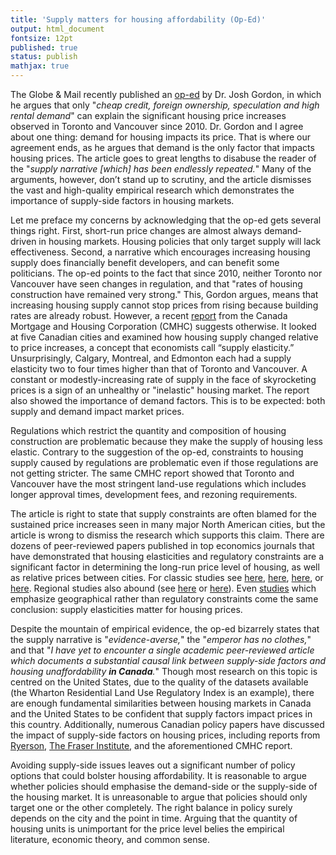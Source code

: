 ```yaml
---
title: 'Supply matters for housing affordability (Op-Ed)'
output: html_document
fontsize: 12pt
published: true
status: publish
mathjax: true
---
```


The Globe & Mail recently published an [op-ed](https://www.theglobeandmail.com/opinion/article-the-supply-crisis-in-canadas-housing-market-isnt-backed-up-by-the/) by Dr. Josh Gordon, in which he argues that only "*cheap credit, foreign ownership, speculation and high rental demand*" can explain the significant housing price increases observed in Toronto and Vancouver since 2010. Dr. Gordon and I agree about one thing: demand for housing impacts its price. That is where our agreement ends, as he argues that demand is the only factor that impacts housing prices. The article goes to great lengths to disabuse the reader of the "*supply narrative \[which\] has been endlessly repeated.*" Many of the arguments, however, don’t stand up to scrutiny, and the article dismisses the vast and high-quality empirical research which demonstrates the importance of supply-side factors in housing markets.

Let me preface my concerns by acknowledging that the op-ed gets several things right. First, short-run price changes are almost always demand-driven in housing markets. Housing policies that only target supply will lack effectiveness. Second, a narrative which encourages increasing housing supply does financially benefit developers, and can benefit some politicians.
The op-ed points to the fact that since 2010, neither Toronto nor Vancouver have seen changes in regulation, and that "rates of housing construction have remained very strong." This, Gordon argues, means that increasing housing supply cannot stop prices from rising because building rates are already robust. However, a recent [report](https://www.cmhc-schl.gc.ca/en/data-and-research/publications-and-reports/examining-escalating-house-prices-in-large-canadian-metropolitan-centres) from the Canada Mortgage and Housing Corporation (CMHC) suggests otherwise. It looked at five Canadian cities and examined how housing supply changed relative to price increases, a concept that economists call “supply elasticity.” Unsurprisingly, Calgary, Montreal, and Edmonton each had a supply elasticity two to four times higher than that of Toronto and Vancouver. A constant or modestly-increasing rate of supply in the face of skyrocketing prices is a sign of an unhealthy or "inelastic" housing market. The report also showed the importance of demand factors. This is to be expected: both supply and demand impact market prices.

Regulations which restrict the quantity and composition of housing construction are problematic because they make the supply of housing less elastic. Contrary to the suggestion of the op-ed, constraints to housing supply caused by regulations are problematic even if those regulations are not getting stricter. The same CMHC report showed that Toronto and Vancouver have the most stringent land-use regulations which includes longer approval times, development fees, and rezoning requirements. 

The article is right to state that supply constraints are often blamed for the sustained price increases seen in many major North American cities, but the article is wrong to dismiss the research which supports this claim. There are dozens of peer-reviewed papers published in top economics journals that have demonstrated that housing elasticities and regulatory constraints are a significant factor in determining the long-run price level of housing, as well as relative prices between cities. For classic studies see [here](https://www.nber.org/papers/w10124), [here](https://www.aeaweb.org/articles?id=10.1257/mac.20170388), [here](https://papers.ssrn.com/sol3/papers.cfm?abstract_id=930200), or [here](https://www.sciencedirect.com/science/article/abs/pii/S0094119007001180). Regional studies also abound (see [here](https://www.sciencedirect.com/science/article/abs/pii/S016604621100072X) or [here](https://www.sciencedirect.com/science/article/abs/pii/S0094119008000582)). Even [studies](https://academic.oup.com/qje/article-abstract/125/3/1253/1903664?redirectedFrom=fulltext) which emphasize geographical rather than regulatory constraints come the same conclusion: supply elasticities matter for housing prices. 

Despite the mountain of empirical evidence, the op-ed bizarrely states that the supply narrative is "*evidence-averse,*" the "*emperor has no clothes,*" and that "*I have yet to encounter a single academic peer-reviewed article which documents a substantial causal link between supply-side factors and housing unaffordability **in Canada**.*" Though most research on this topic is centred on the United States, due to the quality of the datasets available (the Wharton Residential Land Use Regulatory Index is an example), there are enough fundamental similarities between housing markets in Canada and the United States to be confident that supply factors impact prices in this country. Additionally, numerous Canadian policy papers have discussed the impact of supply-side factors on housing prices, including reports from [Ryerson](https://tinyurl.com/y4l5fpao), [The Fraser Institute](https://tinyurl.com/yyqcr5bm), and the aforementioned CMHC report.  

Avoiding supply-side issues leaves out a significant number of policy options that could bolster housing affordability. It is reasonable to argue whether policies should emphasise the demand-side or the supply-side of the housing market. It is unreasonable to argue that policies should only target one or the other completely. The right balance in policy surely depends on the city and the point in time. Arguing that the quantity of housing units is unimportant for the price level belies the empirical literature, economic theory, and common sense.

